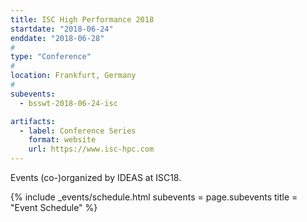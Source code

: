 ```yaml
---
title: ISC High Performance 2018
startdate: "2018-06-24"
enddate: "2018-06-28"
#
type: "Conference" 
#
location: Frankfurt, Germany
#
subevents:
  - bsswt-2018-06-24-isc

artifacts:
  - label: Conference Series
    format: website
    url: https://www.isc-hpc.com
---
```


Events (co-)organized by IDEAS at ISC18.

{% include _events/schedule.html
   subevents = page.subevents
   title = "Event Schedule"
%}
